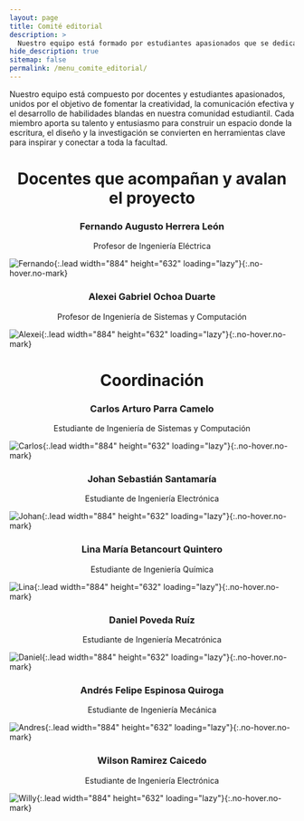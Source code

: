 ```yaml
---
layout: page
title: Comité editorial
description: >
  Nuestro equipo está formado por estudiantes apasionados que se dedican a fortalecer las habilidades blandas, de comunicación y escritura dentro de nuestra comunidad estudiantil.
hide_description: true
sitemap: false
permalink: /menu_comite_editorial/
---
```


Nuestro equipo está compuesto por docentes y estudiantes apasionados, unidos por el objetivo de fomentar la creatividad, la comunicación efectiva y el desarrollo de habilidades blandas en nuestra comunidad estudiantil. Cada miembro aporta su talento y entusiasmo para construir un espacio donde la escritura, el diseño y la investigación se convierten en herramientas clave para inspirar y conectar a toda la facultad.

<h1 align="center"> Docentes que acompañan y avalan el proyecto </h1>

<h3 align="center"> Fernando Augusto Herrera León </h3>
<p align="center"> Profesor de Ingeniería Eléctrica </p>

![Fernando](/assets/img/personas/foto_fernando.png){:.lead width="884" height="632" loading="lazy"}{:.no-hover.no-mark}

<h3 align="center"> Alexei Gabriel Ochoa Duarte </h3>
<p align="center"> Profesor de Ingeniería de Sistemas y Computación </p>

![Alexei](/assets/img/personas/foto_alexei.png){:.lead width="884" height="632" loading="lazy"}{:.no-hover.no-mark}

<h1 align="center"> Coordinación </h1>

<h3 align="center"> Carlos Arturo Parra Camelo </h3>
<p align="center"> Estudiante de Ingeniería de Sistemas y Computación </p>

![Carlos](/assets/img/personas/carlos_foto.png){:.lead width="884" height="632" loading="lazy"}{:.no-hover.no-mark}

<h3 align="center"> Johan Sebastián Santamaría </h3>
<p align="center"> Estudiante de Ingeniería Electrónica </p>

![Johan](/assets/img/personas/johan_foto.png){:.lead width="884" height="632" loading="lazy"}{:.no-hover.no-mark}

<h3 align="center"> Lina María Betancourt Quintero </h3>
<p align="center"> Estudiante de Ingeniería Química </p>

![Lina](/assets/img/personas/lina_foto.png){:.lead width="884" height="632" loading="lazy"}{:.no-hover.no-mark}

<h3 align="center"> Daniel Poveda Ruíz </h3>
<p align="center"> Estudiante de Ingeniería Mecatrónica </p>

![Daniel](/assets/img/personas/daniel_foto.png){:.lead width="884" height="632" loading="lazy"}{:.no-hover.no-mark}

<h3 align="center"> Andrés Felipe Espinosa Quiroga </h3>
<p align="center"> Estudiante de Ingeniería Mecánica </p>

![Andres](/assets/img/personas/foto_andres.png){:.lead width="884" height="632" loading="lazy"}{:.no-hover.no-mark}

<h3 align="center"> Wilson Ramirez Caicedo </h3>
<p align="center"> Estudiante de Ingeniería Electrónica </p>

![Willy](/assets/img/personas/foto_willy.png){:.lead width="884" height="632" loading="lazy"}{:.no-hover.no-mark}



